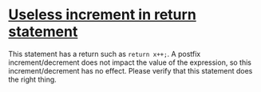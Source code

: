 # [Useless increment in return statement](https://spotbugs.readthedocs.io/en/latest/bugDescriptions.html#DLS_DEAD_LOCAL_INCREMENT_IN_RETURN)

This statement has a return such as `return x++;`.
A postfix increment/decrement does not impact the value of the expression,
so this increment/decrement has no effect.
Please verify that this statement does the right thing.